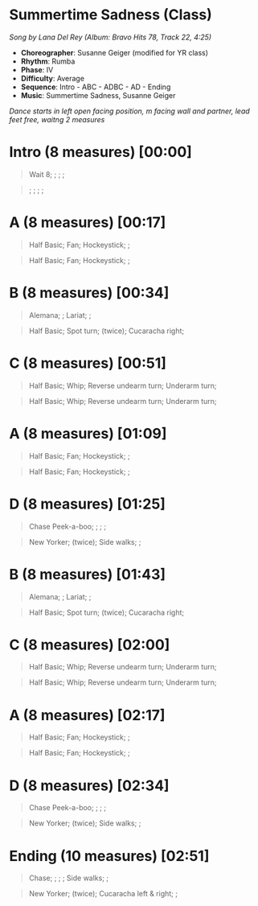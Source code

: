# Summertime Sadness (Class)
*Song by Lana Del Rey (Album: Bravo Hits 78, Track 22, 4:25)*

* **Choreographer**: Susanne Geiger (modified for YR class)
* **Rhythm**: Rumba
* **Phase**: IV
* **Difficulty**: Average
* **Sequence**: Intro - ABC - ADBC - AD - Ending
* **Music**: Summertime Sadness, Susanne Geiger

*Dance starts in left open facing position, m facing wall and partner, lead feet free, waitng 2 measures*

# Intro (8 measures) [00:00]

> Wait 8; ; ; ; 

> ; ; ; ;

# A (8 measures) [00:17]

> Half Basic; Fan; Hockeystick; ; 

> Half Basic; Fan; Hockeystick; ; 

# B (8 measures) [00:34]

> Alemana; ; Lariat; ;

> Half Basic; Spot turn; (twice); Cucaracha right; 

# C (8 measures) [00:51]

> Half Basic; Whip; Reverse undearm turn; Underarm turn;

> Half Basic; Whip; Reverse undearm turn; Underarm turn;

# A (8 measures) [01:09]

> Half Basic; Fan; Hockeystick; ; 

> Half Basic; Fan; Hockeystick; ; 

# D (8 measures) [01:25]

> Chase Peek-a-boo; ; ; ; 

> New Yorker; (twice); Side walks; ;


# B (8 measures) [01:43]

> Alemana; ; Lariat; ;

> Half Basic; Spot turn; (twice); Cucaracha right; 

# C (8 measures) [02:00]

> Half Basic; Whip; Reverse undearm turn; Underarm turn;

> Half Basic; Whip; Reverse undearm turn; Underarm turn;

# A (8 measures) [02:17]

> Half Basic; Fan; Hockeystick; ; 

> Half Basic; Fan; Hockeystick; ; 

# D (8 measures) [02:34]

> Chase Peek-a-boo; ; ; ; 

> New Yorker; (twice); Side walks; ;

# Ending (10 measures) [02:51]

> Chase; ; ; ; Side walks; ; 

> New Yorker; (twice); Cucaracha left & right; ;